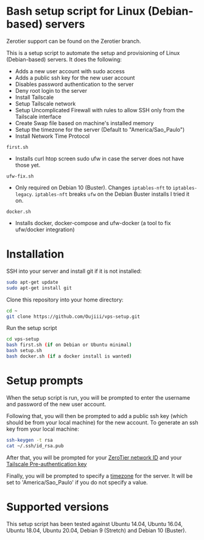 # Bash setup script for Linux (Debian-based) servers

Zerotier support can be found on the Zerotier branch.

This is a setup script to automate the setup and provisioning of Linux (Debian-based) servers. It does the following:
* Adds a new user account with sudo access
* Adds a public ssh key for the new user account
* Disables password authentication to the server
* Deny root login to the server
* Install Tailscale
* Setup Tailscale network
* Setup Uncomplicated Firewall with rules to allow SSH only from the Tailscale interface
* Create Swap file based on machine's installed memory
* Setup the timezone for the server (Default to "America/Sao_Paulo")
* Install Network Time Protocol

`first.sh`
* Installs curl htop screen sudo ufw in case the server does not have those yet.

`ufw-fix.sh`
* Only required on Debian 10 (Buster). Changes `iptables-nft` to `iptables-legacy`. `iptables-nft` breaks `ufw` on the Debian Buster installs I tried it on.

`docker.sh`
* Installs docker, docker-compose and ufw-docker (a tool to fix ufw/docker integration)

# Installation
SSH into your server and install git if it is not installed:
```bash
sudo apt-get update
sudo apt-get install git
```

Clone this repository into your home directory:
```bash
cd ~
git clone https://github.com/Oujiii/vps-setup.git
```

Run the setup script
```bash
cd vps-setup
bash first.sh (if on Debian or Ubuntu minimal)
bash setup.sh
bash docker.sh (if a docker install is wanted)
```

# Setup prompts
When the setup script is run, you will be prompted to enter the username and password of the new user account. 

Following that, you will then be prompted to add a public ssh key (which should be from your local machine) for the new account. To generate an ssh key from your local machine:
```bash
ssh-keygen -t rsa
cat ~/.ssh/id_rsa.pub
```

After that, you will be prompted for your [ZeroTier network ID](https://www.zerotier.com/) and your [Tailscale Pre-authentication key](https://tailscale.com/kb/1085/auth-keys)

Finally, you will be prompted to specify a [timezone](https://en.wikipedia.org/wiki/List_of_tz_database_time_zones) for the server. It will be set to 'America/Sao_Paulo' if you do not specify a value.

# Supported versions
This setup script has been tested against Ubuntu 14.04, Ubuntu 16.04, Ubuntu 18.04, Ubuntu 20.04, Debian 9 (Stretch) and Debian 10 (Buster).
